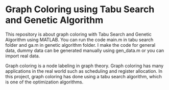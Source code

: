# Graph Coloring using Tabu Search and Genetic Algorithm
This repository is about graph coloring with Tabu Search and Genetic Algorithm using MATLAB. You can run the code main.m in tabu search folder and ga.m in genetic algorithm folder. I make the code for general data, dummy data can be generated manually using gen_data.m or you can import real data.

Graph coloring is a node labeling in graph theory. Graph coloring has many applications in the real world such as scheduling and register allocation. In this project, graph coloring has done using a tabu search algorithm, which is one of the optimization algorithms.
